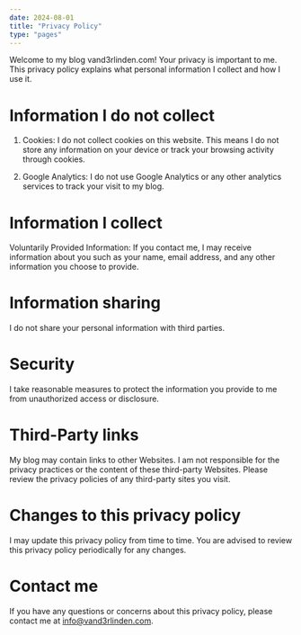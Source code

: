 ```yaml
---
date: 2024-08-01
title: "Privacy Policy"
type: "pages"
---
```


Welcome to my blog vand3rlinden.com! Your privacy is important to me. This privacy policy explains what personal information I collect and how I use it. 

# Information I do not collect
1. Cookies: I do not collect cookies on this website. This means I do not store any information on your device or track your browsing activity through cookies.

2. Google Analytics: I do not use Google Analytics or any other analytics services to track your visit to my blog. 

# Information I collect
Voluntarily Provided Information: If you contact me, I may receive information about you such as your name, email address, and any other information you choose to provide.

# Information sharing
I do not share your personal information with third parties.

# Security
I take reasonable measures to protect the information you provide to me from unauthorized access or disclosure.

# Third-Party links
My blog may contain links to other Websites. I am not responsible for the privacy practices or the content of these third-party Websites. Please review the privacy policies of any third-party sites you visit.

# Changes to this privacy policy
I may update this privacy policy from time to time. You are advised to review this privacy policy periodically for any changes.

# Contact me
If you have any questions or concerns about this privacy policy, please contact me at [info@vand3rlinden.com](mailto:info@vand3rlinden.com).